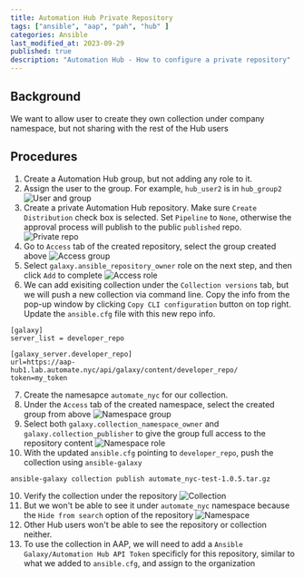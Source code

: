 ```yaml
---
title: Automation Hub Private Repository
tags: ["ansible", "aap", "pah", "hub" ]
categories: Ansible
last_modified_at: 2023-09-29
published: true
description: "Automation Hub - How to configure a private repository"
---
```


Background
----------
We want to allow user to create they own collection under company namespace, but not sharing with the rest of the Hub users

Procedures
----------
1. Create a Automation Hub group, but not adding any role to it.
2. Assign the user to the group.  For example, `hub_user2` is in `hub_group2`
![User and group](/assets/images/2023/2023-10-27-hub-user-group.png)
3. Create a private Automation Hub repository.  Make sure `Create Distribution` check box is selected.  Set `Pipeline` to `None`, otherwise the approval process will publish to the public `published` repo. ![Private repo](/assets/images/2023/2023-10-27-private-repository.png) 
4. Go to `Access` tab of the created repository, select the group created above ![Access group](/assets/images/2023/2023-10-27-private-repository-access-group.png)
5. Select `galaxy.ansible_repository_owner` role on the next step, and then click `Add` to complete ![Access role](/assets/images/2023/2023-10-27-private-repository-access-role.png)
6. We can add exisiting collection under the `Collection versions` tab, but we will push a new collection via command line.  Copy the info from the pop-up window by clicking `Copy CLI configuration` button on top right.  Update the `ansible.cfg` file with this new repo info.
```
[galaxy]
server_list = developer_repo

[galaxy_server.developer_repo]
url=https://aap-hub1.lab.automate.nyc/api/galaxy/content/developer_repo/
token=my_token
```
7. Create the namesapce `automate_nyc` for our collection.
8. Under the `Access` tab of the created namespace, select the created group from above ![Namespace group](/assets/images/2023/2023-10-27-private-repository-namespace-group.png)
9. Select both `galaxy.collection_namespace_owner` and `galaxy.collection_publisher` to give the group full access to the repository content ![Namespace role](/assets/images/2023/2023-10-27-private-repository-namespace-role.png)
9. With the updated `ansible.cfg` pointing to `developer_repo`, push the collection using `ansible-galaxy`
```
ansible-galaxy collection publish automate_nyc-test-1.0.5.tar.gz
```
10. Verify the collection under the repository ![Collection](/assets/images/2023/2023-10-27-private-repository-collection.png)
11. But we won't be able to see it under `automate_nyc` namespace because the `Hide from search` option of the repository ![Namespace](/assets/images/2023/2023-10-27-private-repository-collection-namepace.png)
12. Other Hub users won't be able to see the repository or collection neither.
13. To use the collection in AAP, we will need to add a `Ansible Galaxy/Automation Hub API Token` specificly for this repository, similar to what we added to `ansible.cfg`, and assign to the organization